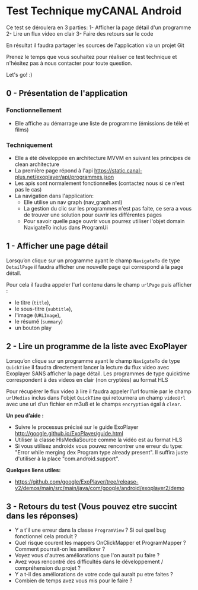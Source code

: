 # Test Technique myCANAL Android

Ce test se déroulera en 3 parties:
1- Afficher la page détail d'un programme
2- Lire un flux video en clair
3- Faire des retours sur le code


En résultat il faudra partager les sources de l'application via un projet Git

Prenez le temps que vous souhaitez pour réaliser ce test technique et n'hésitez pas à nous contacter pour toute question.

Let's go! :)

## 0 - Présentation de l'application

### Fonctionnellement
- Elle affiche au démarrage une liste de programme (émissions de télé et films)

### Techniquement
- Elle a été développée en architecture MVVM en suivant les principes de clean architecture
- La première page répond à l'api https://static.canal-plus.net/exoplayer/api/programmes.json
- Les apis sont normalement fonctionnelles (contactez nous si ce n'est pas le cas)
- La navigation dans l'application:
   - Elle utilise un nav graph (nav_graph.xml)
   - La gestion du clic sur les programmes n'est pas faite, ce sera a vous de trouver une solution pour ouvrir les différentes pages
   - Pour savoir quelle page ouvrir vous pourrez utiliser l'objet domain NavigateTo inclus dans ProgramUi

## 1 - Afficher une page détail
Lorsqu’on clique sur un programme ayant le champ `NavigateTo` de type `DetailPage` il faudra afficher une nouvelle page qui correspond à la page détail. 

Pour cela il faudra appeler l'url contenu dans le champ `urlPage` puis afficher :
- le titre (`title`), 
- le sous-titre (`subtitle`), 
- l'image (`URLImage`),
- le résumé (`summary`)
- un bouton play

## 2 - Lire un programme de la liste avec ExoPlayer

Lorsqu’on clique sur un programme ayant le champ `NavigateTo` de type `QuickTime` il faudra directement lancer la lecture du flux video avec Exoplayer SANS afficher la page détail. Les programmes de type quicktime correspondent à des videos en clair (non cryptées) au format HLS

Pour récupérer le flux video à lire il faudra appeler l’url fournie par le champ `urlMedias` inclus dans l'objet `QuickTime` qui retournera un champ `videoUrl` avec une url d’un fichier en m3u8 et le champs `encryption` égal à `clear`.

**Un peu d’aide :**
-	Suivre le processus précisé sur le guide ExoPlayer http://google.github.io/ExoPlayer/guide.html
-	Utiliser la classe HlsMediaSource comme la vidéo est au format HLS
-	Si vous utilisez androidx vous pouvez rencontrer une erreur du type: "Error while merging dex Program type already present". Il suffira juste d'utiliser à la place "com.android.support".

**Quelques liens utiles:**
- https://github.com/google/ExoPlayer/tree/release-v2/demos/main/src/main/java/com/google/android/exoplayer2/demo

## 3 - Retours du test (Vous pouvez etre succint dans les réponses)

- Y a t'il une erreur dans la classe `ProgramView` ? Si oui quel bug fonctionnel cela produit ?
- Quel risque courent les mappers OnClickMapper et ProgramMapper ? Comment pourrait-on les améliorer ?
- Voyez vous d'autres améliorations que l'on aurait pu faire ?
- Avez vous rencontré des difficultés dans le développement / compréhension du projet ?
- Y a t-il des améliorations de votre code qui aurait pu etre faites ?
- Combien de temps avez vous mis pour le faire ?

